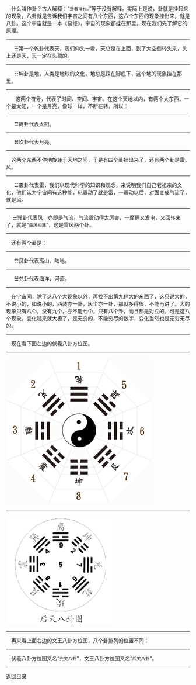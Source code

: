 &emsp;什么叫作卦？古人解释：“``卦者挂也。``”等于没有解释。实际上是说，卦就是挂起来的现象，八卦就是告诉我们宇宙之间有八个东西，这八个东西的现象挂出来，就是八卦。这个宇宙就是一本《易经》，宇宙的现象都挂在那里，现在我们先了解它的原理。
___
&emsp;  ☰第一个乾卦代表天，我们仰头一看，天总是在上面，到了太空倒转头来，头上还是天，天一定在头顶的。
___
&emsp;  ☷坤卦是地，人类是地球的文化，地总是踩在脚底下，这个地的现象挂在那里。
___
&emsp;   这两个符号，代表了时间、空间、宇宙。在这个天地以内，有两个大东西，一个是太阳，一个是月亮，像球一样，不断在转，所以：
___
&emsp;  ☲离卦代表太阳。
___
&emsp;  ☵坎卦代表月亮。
___
&emsp;这两个东西不停地旋转于天地之间，于是有四个卦挂出来了，还有两个卦是雷、风。
___
&emsp;  ☳震卦代表雷，我们以现代科学的知识和观念，来说明我们自己老祖宗的文化，他们认为宇宙间有这种能，电震动了就是雷，一震动以后，对面变成气流了，就是风。
___
&emsp;  ☴巽卦代表风，亦即是气流，气流震动得太厉害，一摩擦又发电，又回转来了，就是“``雷风相薄``”，这是雷风两个卦。
___
&emsp;还有两个卦是：
___
&emsp;  ☶艮卦代表高山、陆地。
___
&emsp;  ☱兑卦代表海洋、河流。
___
&emsp;在宇宙间，除了这八个大现象以外，再找不出第九样大的东西了，这只说大的，不说小的，如说小的，西装亦一卦，灰尘亦一卦，那就多得很，不能再讲了。大的现象只有八个，没有九个，亦不能七个，只有八个卦，而且都是对立的。可是这八个现象，变化起来就大极了，是无穷的，不能穷尽的数字，变化当然也是无穷无尽的。
___
&emsp;现在看下图左边的伏羲八卦方位图。 
___
![先天八卦](../image/xiantianbagua.jpg)
___
![后天八卦](../image/houtianbagua.gif)
___
&emsp;再来看上面右边的文王八卦方位图，八个卦排列的位置不同：
___
&emsp;伏羲八卦方位图又名“``先天八卦``”，文王八卦方位图又名“``后天八卦``”。
___
[返回目录](../../master/README.md#目录)
